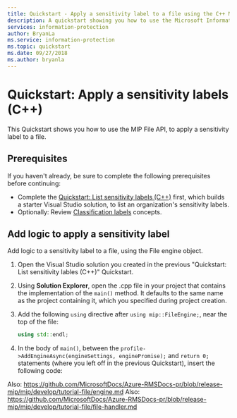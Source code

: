 ```yaml
---
title: Quickstart - Apply a sensitivity label to a file using the C++ MIP SDK
description: A quickstart showing you how to use the Microsoft Information Protection C++ SDK to apply a sensitivity label to a filo.
services: information-protection
author: BryanLa
ms.service: information-protection
ms.topic: quickstart
ms.date: 09/27/2018
ms.author: bryanla
---
```


# Quickstart: Apply a sensitivity labels (C++)

This Quickstart shows you how to use the MIP File API, to apply a sensitivity label to a file.

## Prerequisites

If you haven't already, be sure to complete the following prerequisites before continuing:

- Complete the [Quickstart: List sensitivity labels (C++)](quick-app-initialization-cpp.md) first, which builds a starter Visual Studio solution, to list an organization's sensitivity labels.
- Optionally: Review [Classification labels](concept-classification-labels.md) concepts.

## Add logic to apply a sensitivity label

Add logic to a sensitivity label to a file, using the File engine object. 

1. Open the Visual Studio solution you created in the previous "Quickstart: List sensitivity lables (C++)" Quickstart.

2. Using **Solution Explorer**, open the .cpp file in your project that contains the implementation of the `main()` method. It defaults to the same name as the project containing it, which you specified during project creation. 

3. Add the following `using` directive after `using mip::FileEngine;`, near the top of the file:

   ```cpp
   using std::endl;
   ```

4. In the body of `main()`, between the `profile->AddEngineAsync(engineSettings, enginePromise);` and `return 0;` statements (where you left off in the previous Quickstart), insert the following code:



Also: https://github.com/MicrosoftDocs/Azure-RMSDocs-pr/blob/release-mip/mip/develop/tutorial-file/engine.md
Also: https://github.com/MicrosoftDocs/Azure-RMSDocs-pr/blob/release-mip/mip/develop/tutorial-file/file-handler.md 